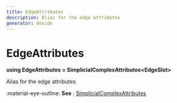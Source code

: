 ```yaml
---
title: EdgeAttributes
description: Alias for the edge attributes
generator: doxide
---
```



# EdgeAttributes

**using EdgeAttributes = SimplicialComplexAttributes&lt;EdgeSlot&gt;**



Alias for the edge attributes

:material-eye-outline: **See**
:    [SimplicialComplexAttributes](../../SimplicialComplexAttributes/)




